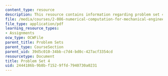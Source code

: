 ```yaml
---
content_type: resource
description: This resource contains information regarding problem set 4.
file: /media/courses/2-086-numerical-computation-for-mechanical-engineers-fall-2012/2444186b9b8bf1529ffd7940730a0231_MIT2_086F12_pset4.pdf
file_type: application/pdf
learning_resource_types:
- Assignments
ocw_type: OCWFile
parent_title: Problem Sets
parent_type: CourseSection
parent_uid: 39d5c010-34bb-c7d4-bd0c-427acf3354cd
resourcetype: Document
title: Problem Set 4
uid: 2444186b-9b8b-f152-9ffd-7940730a0231
---
```

